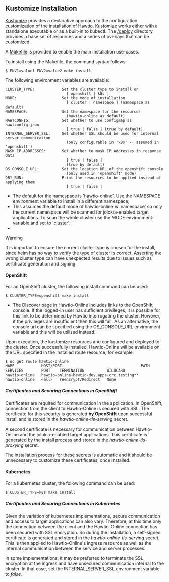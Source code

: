 ## Kustomize Installation

[Kustomize](https://kustomize.io) provides a declarative approach to the configuration customization of the installation of Hawtio. Kustomize works either with a standalone executable or as a built-in to kubectl. The [/deploy](/deploy) directory provides a base set of resources and a series of overlays that can be customized.

A [Makefile](/deploy/Makefile) is provided to enable the main installation use-cases.

To install using the Makefile, the command syntax follows:
```
$ ENV1=value1 ENV2=value2 make install
```

The following environment variables are available:
```
CLUSTER_TYPE:            Set the cluster type to install on
                           [ openshift | k8s ]
MODE:                    Set the mode of installation
                           [ cluster | namespace ] (namespace as default)
NAMESPACE:               Set the namespace for the resources
                           (hawtio-online as default)
HAWTCONFIG:              Set whether to use configmap as hawtconfig.json
                           [ true | false ] (true by default)
INTERNAL_SERVER_SSL:     Set whether SSL should be used for internal server communication
                           (only configurable in 'k8s' -- assumed in 'openshift')
MASK_IP_ADDRESSES:       Set whether to mask IP Addresses in response data
                           [ true | false ]
                           (true by default)
OS_CONSOLE_URL:          Set the location URL of the openshift console
                           (only used in 'openshift' mode)
DRY_RUN:                 Print the resources to be applied instead of applying them
                           [ true | false ]
```

* The default for the namespace is 'hawtio-online'. Use the NAMESPACE environment variable to install in a different namespace;
* This assumes the default mode of hawtio-online is 'namespace' so only the current namespace will be scanned for jolokia-enabled target applications. To scan the whole cluster use the MODE environment-variable and set to 'cluster';
*

> [!WARNING]
> It is important to ensure the correct cluster type is chosen for the install, since helm has no way to verify the type of cluster is correct. Asserting the wrong cluster type can have unexpected results due to issues such as certificate generation and signing

#### OpenShift

For an OpenShift cluster, the following install command can be used:
```
$ CLUSTER_TYPE=openshift make install
```

* The Discover page in Hawtio-Online includes links to the OpenShift console. If the logged-in user has sufficient privileges, it is possible for this link to be determined by Hawtio interrogating the cluster. However, if the privileges are insufficient then this will fail. As an alternative, the console url can be specified using the OS_CONSOLE_URL environment variable and this will be utilised instead.

Upon execution, the kustomize resources and configured and deployed to the cluster. Once successfully installed, Hawtio-Online will be available on the URL specified in the installed route resource, for example:
```
$ oc get route hawtio-online
NAME            HOST/PORT                                   PATH   SERVICES        PORT    TERMINATION          WILDCARD
hawtio-online   hawtio-online-hawtio-dev.apps-crc.testing**          hawtio-online   <all>   reencrypt/Redirect   None
```

##### Certificates and Securing Connections in OpenShift

Certificates are required for communication in the application. In OpenShift, connection from the client to Hawtio-Online is secured with SSL. The certificate for this security is generated **by OpenShift** upon successful install and is stored in the _hawtio-online-tls-serving_ secret.

A second certificate is necessary for communication between Hawtio-Online and the jolokia-enabled target applications. This certificate is generated by the install process and stored in the _hawtio-online-tls-proxying_ secret.

The installation process for these secrets is automatic and it should be unnecessary to customize these certificates, once installed.

#### Kubernetes

For a kubernetes cluster, the following command can be used:
```
$ CLUSTER_TYPE=k8s make install
```

##### Certificates and Securing Connections in Kubernetes

Given the variation of kubernetes implementations, secure communication and access to target applications can also vary. Therefore, at this time only the connection between the client and the Hawtio-Online connection has been secured with SSL encryption. So during the installation, a self-signed certificate is generated and stored in the _hawtio-online-tls-serving_ secret. This is then applied to Hawtio-Online's ingress resource as well as the internal communication between the service and server processes.

In some implementations, it may be preferred to terminate the SSL encryption at the ingress and have unsecured communication internal to the cluster. In that case, set the INTERNAL_SERVER_SSL environment variable to _false_.
